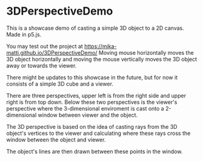 # 3DPerspectiveDemo
This is a showcase demo of casting a simple 3D object to a 2D canvas. Made in p5.js.

You may test out the project at https://mika-matti.github.io/3DPerspectiveDemo/ 
Moving mouse horizontally moves the 3D object horizontally and
moving the mouse vertically moves the 3D object away or towards the viewer.

There might be updates to this showcase in the future, but for now it consists of
a simple 3D cube and a viewer.

There are three perspectives, upper left is from the right side and 
upper right is from top down. Below these two perspectives is the
viewer's perspective where the 3-dimensional enviroment is cast 
onto a 2-dimensional window between viewer and the object.

The 3D perspective is based on the idea of casting rays from
the 3D object's vertices to the viewer and calculating where
these rays cross the window between the object and viewer.

The object's lines are then drawn between these points in the window.
